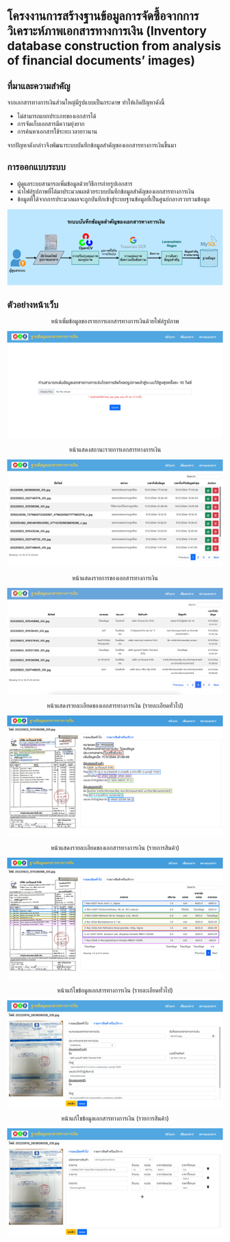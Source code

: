 # โครงงานการสร้างฐานข้อมูลการจัดซื้อจากการวิเคราะห์ภาพเอกสารทางการเงิน (Inventory database construction from analysis of financial documents’ images)
## ที่มาและความสำคัญ
จากเอกสารทางการเงินส่วนใหญ่มีรูปแบบเป็นกระดาษ ทำให้เกิดปัญหาดังนี้
   - ไม่สามารถแยกประเภทของเอกสารได้
   - การจัดเก็บเอกสารมีความยุ่งยาก
   - การค้นหาเอกสารใช้ระยะเวลายาวนาน

จากปัญหาดังกล่าวจึงพัฒนาระบบบันทึกข้อมูลสำคัญของเอกสารทางการเงินขึ้นมา

## การออกแบบระบบ
   - ผู้ดูแลระบบสามารถเพิ่มข้อมูลด้วยวิธีการถ่ายรูปเอกสาร
   - นำไฟล์รูปภาพที่ได้มาประมวลผลด้วยระบบบันทึกข้อมูลสำคัญของเอกสารทางการเงิน
   - ข้อมูลที่ได้จากการประมวลผลจะถูกบันทึกเข้าสู่ระบบฐานข้อมูลที่เป็นศูนย์กลางรวบรวมข้อมูล

![alt text](https://github.com/pant411/Final-Project-Web-Pantchanit/blob/main/flowchart-main-idea1-edit.png?raw=true)

## ตัวอย่างหน้าเว็บ

<p align="center">หน้าเพิ่มข้อมูลของรายการเอกสารทางการเงินด้วยไฟล์รูปภาพ</p>

![alt text](https://github.com/pant411/Final-Project-Web-Pantchanit/blob/main/image(1).png?raw=true)

<p align="center">หน้าแสดงสถานะรายการเอกสารทางการเงิน</p>

![alt text](https://github.com/pant411/Final-Project-Web-Pantchanit/blob/main/image.png?raw=true)

<p align="center">หน้าแสดงรายการของเอกสารทางการเงิน</p>

![alt text](https://github.com/pant411/Final-Project-Web-Pantchanit/blob/main/Screenshot1.png?raw=true)

<p align="center">หน้าแสดงรายละเอียดของเอกสารทางการเงิน (รายละเอียดทั่วไป)</p>

![alt text](https://github.com/pant411/Final-Project-Web-Pantchanit/blob/main/up-image11.png?raw=true)

<p align="center">หน้าแสดงรายละเอียดของเอกสารทางการเงิน (รายการสินค้า)</p>

![alt text](https://github.com/pant411/Final-Project-Web-Pantchanit/blob/main/up-image22.png?raw=true)

<p align="center">หน้าแก้ไขข้อมูลเอกสารทางการเงิน (รายละเอียดทั่วไป)</p>

![alt text](https://github.com/pant411/Final-Project-Web-Pantchanit/blob/main/image(3).png?raw=true)

<p align="center">หน้าแก้ไขข้อมูลเอกสารทางการเงิน (รายการสินค้า)</p>

![alt text](https://github.com/pant411/Final-Project-Web-Pantchanit/blob/main/image(2).png?raw=true)
